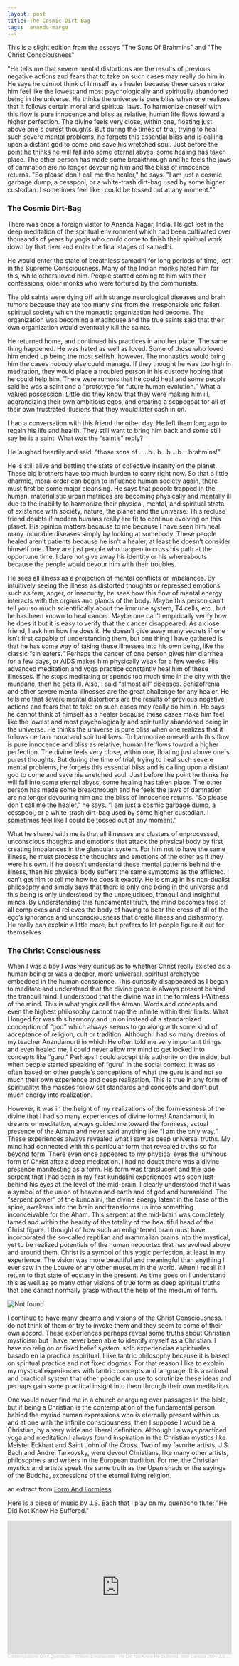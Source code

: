 ```yaml
---
layout: post
title: The Cosmic Dirt-Bag
tags:  ananda-marga
---
```

This is a slight edition from the essays "The Sons Of Brahmins" and "The Christ Consciousness"

"He tells me that severe mental distortions are the results of previous negative actions and fears that to take on such cases may really do him in.  He says he cannot think of himself as a healer because these cases make him feel like the lowest and most psychologically and spiritually abandoned being in the universe.  He thinks the universe is pure bliss when one realizes that it follows certain moral and spiritual laws.  To harmonize oneself with this flow is pure innocence and bliss as relative, human life flows toward a higher perfection.  The divine feels very close, within one, floating just above one´s purest thoughts.  But during the times of trial, trying to heal such severe mental problems, he forgets this essential bliss and is calling upon a distant god to come and save his wretched soul.  Just before the point he thinks he will fall into some eternal abyss, some healing has taken place.  The other person has made some breakthrough and he feels the jaws of damnation are no longer devouring him and the bliss of innocence returns.  "So please don´t call me the healer," he says.  "I am just a cosmic garbage dump, a cesspool, or a white-trash dirt-bag used by some higher custodian.  I sometimes feel like I could be tossed out at any moment.""

### The Cosmic Dirt-Bag


There was once a foreign visitor to Ananda Nagar, India. He got lost in the deep meditation of the spiritual environment which had been cultivated over thousands of years by yogis who could come to finish their spiritual work down by that river and enter the final stages of samadhi.

He would enter the state of breathless samadhi for long periods of time, lost in the Supreme Consciousness. Many of the Indian monks hated him for this, while others loved him. People started coming to him with their confessions; older monks who were tortured by the communists.

The old saints were dying off with strange neurological diseases and brain tumors because they ate too many sins from the irresponsible and fallen spiritual society which the monastic organization had become. The organization was becoming a madhouse and the true saints said that their own organization would eventually kill the saints.

He returned home, and continued his practices in another place. The same thing happened. He was hated as well as loved. Some of those who loved him ended up being the most selfish, however. The monastics would bring him the cases nobody else could manage. If they thought he was too high in meditation, they would place a troubled person in his custody hoping that he could help him. There were rumors that he could heal and some people said he was a saint and a “prototype for future human evolution.” What a valued possession! Little did they know that they were making him ill, aggrandizing their own ambitious egos, and creating a scapegoat for all of their own frustrated illusions that they would later cash in on.

I had a conversation with this friend the other day. He left them long ago to regain his life and health. They still want to bring him back and some still say he is a saint. What was the “saint’s” reply?

He laughed heartily and said: “those sons of …..b…b…b….b….brahmins!”

He is still alive and battling the state of collective insanity on the planet. These big brothers have too much burden to carry right now. So that a little dharmic, moral order can begin to influence human society again, there must first be some major cleansing. He says that people trapped in the human, materialistic urban matrices are becoming physically and mentally ill due to the inability to harmonize their physical, mental, and spiritual strata of existence with society, nature, the planet and the universe. This recluse friend doubts if modern humans really are fit to continue evolving on this planet. His opinion matters because to me because I have seen him heal many incurable diseases simply by looking at somebody. These people healed aren’t patients because he isn’t a healer, at least he doesn’t consider himself one. They are just people who happen to cross his path at the opportune time. I dare not give away his identity or his whereabouts because the people would devour him with their troubles.

He sees all illness as a projection of mental conflicts or imbalances. By intuitively seeing the illness as distorted thoughts or repressed emotions such as fear, anger, or insecurity, he sees how this flow of mental energy interacts with the organs and glands of the body. Maybe this person can’t tell you so much scientifically about the immune system, T4 cells, etc., but he has been known to heal cancer. Maybe one can’t empirically verify how he does it but it is easy to verify that the cancer disappeared. As a close friend, I ask him how he does it. He doesn’t give away many secrets if one isn’t first capable of understanding them, but one thing I have gathered is that he has some way of taking these illnesses into his own being, like the classic “sin eaters.” Perhaps the cancer of one person gives him diarrhea for a few days, or AIDS makes him physically weak for a few weeks. His advanced meditation and yoga practice constantly heal him of these illnesses. If he stops meditating or spends too much time in the city with the mundane, then he gets ill. Also, I said “almost all” diseases. Schizofrenia and other severe mental illnesses are the great challenge for any healer. He tells me that severe mental distortions are the results of previous negative actions and fears that to take on such cases may really do him in. He says he cannot think of himself as a healer because these cases make him feel like the lowest and most psychologically and spiritually abandoned being in the universe. He thinks the universe is pure bliss when one realizes that it follows certain moral and spiritual laws. To harmonize oneself with this flow is pure innocence and bliss as relative, human life flows toward a higher perfection. The divine feels very close, within one, floating just above one´s purest thoughts. But during the time of trial, trying to heal such severe mental problems, he forgets this essential bliss and is calling upon a distant god to come and save his wretched soul. Just before the point he thinks he will fall into some eternal abyss, some healing has taken place. The other person has made some breakthrough and he feels the jaws of damnation are no longer devouring him and the bliss of innocence returns. “So please don´t call me the healer,” he says. “I am just a cosmic garbage dump, a cesspool, or a white-trash dirt-bag used by some higher custodian. I sometimes feel like I could be tossed out at any moment.”

What he shared with me is that all illnesses are clusters of unprocessed, unconscious thoughts and emotions that attack the physical body by first creating imbalances in the glandular system. For him not to have the same illness, he must process the thoughts and emotions of the other as if they were his own. If he doesn’t understand these mental patterns behind the illness, then his physical body suffers the same symptoms as the afflicted. I can’t get him to tell me how he does it exactly. He is smug in his non-dualist philosophy and simply says that there is only one being in the universe and this being is only understood by the unprejudiced, tranquil and insightful minds. By understanding this fundamental truth, the mind becomes free of all complexes and relieves the body of having to bear the cross of all of the ego’s ignorance and unconsciousness that create illness and disharmony. He really can explain a little more, but prefers to let people figure it out for themselves.

### The Christ Consciousness 

When I was a boy I was very curious as to whether Christ really existed as a human being or was a deeper, more universal, spiritual archetype embedded in the human conscience. This curiosity disappeared as I began to meditate and understand that the divine grace is always present behind the tranquil mind. I understood that the divine was in the formless I-Witness of the mind. This is what yogis call the Atman. Words and concepts and even the highest philosophy cannot trap the infinite within their limits. What I longed for was this harmony and union instead of a standardized conception of “god” which always seems to go along with some kind of acceptance of religion, cult or tradition. Although I had so many dreams of my teacher Anandamurti in which He often told me very important things and even healed me, I could never allow my mind to get locked into concepts like “guru.” Perhaps I could accept this authority on the inside, but when people started speaking of “guru” in the social context, it was so often based on other people’s conceptions of what the guru is and not so much their own experience and deep realization. This is true in any form of spirituality: the masses follow set standards and concepts and don’t put much energy into realization.

However, it was in the height of my realizations of the formlessness of the divine that I had so many experiences of divine forms! Anandamurti, in dreams or meditation, always guided me toward the formless, actual presence of the Atman and never said anything like “I am the only way.” These experiences always revealed what i saw as deep universal truths. My mind had connected with this particular form that revealed truths so far beyond form. There even once appeared to my physical eyes the luminous form of Christ after a deep meditation. I had no doubt there was a divine presence manifesting as a form. His form was translucent and the jade serpent that i had seen in my first kundalini experiences was seen just behind his eyes at the level of the mid-brain. I clearly understood that it was a symbol of the union of heaven and earth and of god and humankind. The “serpent power” of the kundalini, the divine energy latent in the base of the spine, awakens into the brain and transforms us into something inconceivable for the Aham. This serpent at the mid-brain was completely tamed and within the beauty of the totality of the beautiful head of the Christ figure. I thought of how such an enlightened brain must have incorporated the so-called reptilian and mammalian brains into the mystical, yet to be realized potentials of the human neocortex that has evolved above and around them. Christ is a symbol of this yogic perfection, at least in my experience. The vision was more beautiful and meaningful than anything I ever saw in the Louvre or any other museum in the world. When I recall it I return to that state of ecstasy in the present. As time goes on I understand this as well as so many other visions of true form as deep spiritual truths that one cannot normally grasp without the help of the medium of form.

<img src="{{ 'assets/img/rublev.jpg' | relative_url }}" alt="Not found" />

I continue to have many dreams and visions of the Christ Consciousness. I do not think of them or try to invoke them and they seem to come of their own accord. These experiences perhaps reveal some truths about Christian mysticism but I have never been able to identify myself as a Christian.  I have no religion or fixed belief system, solo experiencias espirituales basado en la practica espiritual.  I like tantric philosophy because it is based on spiritual practice and not fixed dogmas.  For that reason I like to explain my mystical experiences with tantric concepts and language.  It is a rational and practical system that other people can use to scrutinize these ideas and perhaps gain some practical insight into them through their own meditation.  

One would never find me in a church or arguing over passages in the bible, but if being a Christian is the contemplation of the fundamental person behind the myriad human expressions who is eternally present within us and at one with the infinite consciousness, then I suppose I would be a Christian, by a very wide and liberal definition.  Although I always practiced yoga and meditation I always found inspiration in the Christian mystics like Meister Eckhart and Saint John of the Cross.  Two of my favorite artists, J.S. Bach and Andrei Tarkovsky, were devout Christians, like many other artists, philosophers and writers in the European tradition. For me, the Christian mystics and artists speak the same truth as the Upanishads or the sayings of the Buddha, expressions of the eternal living religion.

an extract from <a href="https://williamenck.github.io/form-and-formless/">Form And Formless</a>

Here is a piece of music by J.S. Bach that I play on my quenacho flute: "He Did Not Know He Suffered."

<iframe width="100%" height="300" scrolling="no" frameborder="no" allow="autoplay" src="https://w.soundcloud.com/player/?url=https%3A//api.soundcloud.com/tracks/1077128917&color=%23ff5500&auto_play=false&hide_related=false&show_comments=true&show_user=true&show_reposts=false&show_teaser=true&visual=true"></iframe><div style="font-size: 10px; color: #cccccc;line-break: anywhere;word-break: normal;overflow: hidden;white-space: nowrap;text-overflow: ellipsis; font-family: Interstate,Lucida Grande,Lucida Sans Unicode,Lucida Sans,Garuda,Verdana,Tahoma,sans-serif;font-weight: 100;"><a href="https://soundcloud.com/user-227830798" title="Contemplations On A Quenacho - William Enckhausen" target="_blank" style="color: #cccccc; text-decoration: none;">Contemplations On A Quenacho - William Enckhausen</a> · <a href="https://soundcloud.com/user-227830798/he-did-not-know-he-suffered-from-cantata-209-js-bach" title="He Did Not Know He Suffered, from Cantata 209 - J.S. Bach" target="_blank" style="color: #cccccc; text-decoration: none;">He Did Not Know He Suffered, from Cantata 209 - J.S. Bach</a></div>


